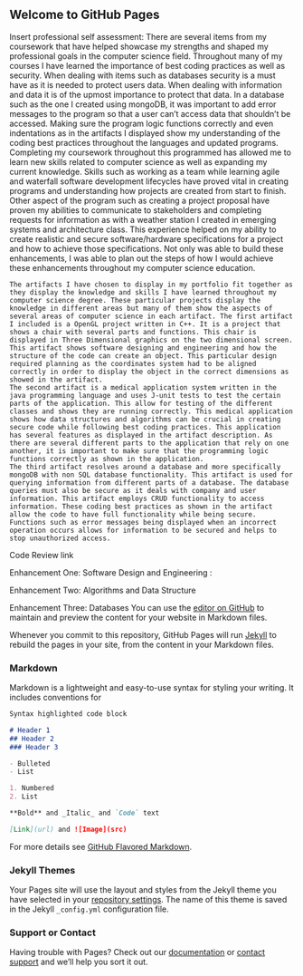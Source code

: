 ## Welcome to GitHub Pages
Insert professional self assessment:
There are several items from my coursework that have helped showcase my strengths and shaped my professional goals in the computer science field. Throughout many of my courses I have learned the importance of best coding practices as well as security. When dealing with items such as databases security is a must have as it is needed to protect users data. When dealing with information and data it is of the upmost importance to protect that data. In a database such as the one I created using mongoDB, it was important to add error messages to the program so that a user can’t access data that shouldn’t be accessed. Making sure the program logic functions correctly and even indentations as in the artifacts I displayed show my understanding of the coding best practices throughout the languages and updated programs. Completing my coursework throughout this programmed has allowed me to learn new skills related to computer science as well as expanding my current knowledge.  Skills such as working as a team while learning agile and waterfall software development lifecycles have proved vital in creating programs and understanding how projects are created from start to finish. Other aspect of the program such as creating a project proposal have proven my abilities to communicate to stakeholders and completing requests for information as with a weather station I created in emerging systems and architecture class. This experience helped on my ability to create realistic and secure software/hardware specifications for a project and how to achieve those specifications. Not only was able to build these enhancements, I was able to plan out the steps of how I would achieve these enhancements throughout my computer science education.

	The artifacts I have chosen to display in my portfolio fit together as they display the knowledge and skills I have learned throughout my computer science degree. These particular projects display the knowledge in different areas but many of them show the aspects of several areas of computer science in each artifact. The first artifact I included is a OpenGL project written in C++. It is a project that shows a chair with several parts and functions. This chair is displayed in Three Dimensional graphics on the two dimensional screen. This artifact shows software designing and engineering and how the structure of the code can create an object. This particular design required planning as the coordinates system had to be aligned correctly in order to display the object in the correct dimensions as showed in the artifact.
	The second artifact is a medical application system written in the java programming language and uses J-unit tests to test the certain parts of the application. This allow for testing of the different classes and shows they are running correctly. This medical application shows how data structures and algorithms can be crucial in creating secure code while following best coding practices. This application has several features as displayed in the artifact description. As there are several different parts to the application that rely on one another, it is important to make sure that the programming logic functions correctly as shown in the application.
	The third artifact resolves around a database and more specifically mongoDB with non SQL database functionality. This artifact is used for querying information from different parts of a database. The database queries must also be secure as it deals with company and user information. This artifact employs CRUD functionality to access information. These coding best practices as shown in the artifact allow the code to have full functionality while being secure. Functions such as error messages being displayed when an incorrect operation occurs allows for information to be secured and helps to stop unauthorized access.


 Code Review link
 
 
  Enhancement One: Software Design and Engineering : 
  
  
  Enhancement Two: Algorithms and Data Structure 
  
  
  Enhancement Three: Databases 
You can use the [editor on GitHub](https://github.com/jacobRudebeck/jacobRudebeck.github.io/edit/main/index.md) to maintain and preview the content for your website in Markdown files.

Whenever you commit to this repository, GitHub Pages will run [Jekyll](https://jekyllrb.com/) to rebuild the pages in your site, from the content in your Markdown files.

### Markdown

Markdown is a lightweight and easy-to-use syntax for styling your writing. It includes conventions for

```markdown
Syntax highlighted code block

# Header 1
## Header 2
### Header 3

- Bulleted
- List

1. Numbered
2. List

**Bold** and _Italic_ and `Code` text

[Link](url) and ![Image](src)
```

For more details see [GitHub Flavored Markdown](https://guides.github.com/features/mastering-markdown/).

### Jekyll Themes

Your Pages site will use the layout and styles from the Jekyll theme you have selected in your [repository settings](https://github.com/jacobRudebeck/jacobRudebeck.github.io/settings). The name of this theme is saved in the Jekyll `_config.yml` configuration file.

### Support or Contact

Having trouble with Pages? Check out our [documentation](https://docs.github.com/categories/github-pages-basics/) or [contact support](https://github.com/contact) and we’ll help you sort it out.
